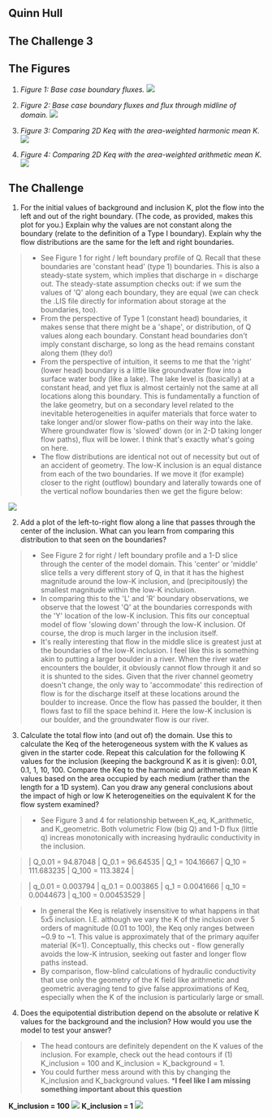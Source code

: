 ## Quinn Hull
## The Challenge 3

## The Figures
1. *Figure 1: Base case boundary fluxes.*
![](assets/Hull_HW03_Notes-c13d6873.png)

2. *Figure 2: Base case boundary fluxes and flux through midline of domain.*
![](assets/Hull_HW03_Notes-eb15597f.png)

3. *Figure 3: Comparing 2D Keq with the area-weighted harmonic mean K.*
![](assets/Hull_HW03_Notes-492a5826.png)

4. *Figure 4: Comparing 2D Keq with the area-weighted arithmetic mean K.*
![](assets/Hull_HW03_Notes-56d72394.png)

## The Challenge
1. For the initial values of background and inclusion K, plot the flow into the left and out of the right boundary. (The code, as provided, makes this plot for you.) Explain why the values are not constant along the boundary (relate to the definition of a Type I boundary). Explain why the flow distributions are the same for the left and right boundaries.
> * See Figure 1 for right / left boundary profile of Q. Recall that these boundaries are 'constant head' (type 1) boundaries. This is also a steady-state system, which implies that discharge in = discharge out. The steady-state assumption checks out: if we sum the values of 'Q' along each boundary, they are equal (we can check the .LIS file directly for information about storage at the boundaries, too).
> * From the perspective of Type 1 (constant head) boundaries, it makes sense that there might be a 'shape', or distribution, of Q values along each boundary. Constant head boundaries don't imply constant discharge, so long as the head remains constant along them (they do!)
> * From the perspective of intuition, it seems to me that the 'right' (lower head) boundary is a little like groundwater flow into a surface water body (like a lake). The lake level is (basically) at a constant head, and yet flux is almost certainly not the same at all locations along this boundary. This is fundamentally a function of the lake geometry, but on a secondary level related to the inevitable heterogeneities in aquifer materials that force water to take longer and/or slower flow-paths on their way into the lake. Where groundwater flow is 'slowed' down (or in 2-D taking longer flow paths), flux will be lower. I think that's exactly what's going on here.
> * The flow distributions are identical not out of necessity but out of an accident of geometry. The low-K inclusion is an equal distance from each of the two boundaries. If we move it (for example) closer to the right (outflow) boundary and laterally towards one of the vertical noflow boundaries then we get the figure below:

![](assets/Hull_HW03_Notes-dd18a06a.png)

2. Add a plot of the left-to-right flow along a line that passes through the center of the inclusion. What can you learn from comparing this distribution to that seen on the boundaries?
> * See Figure 2 for right / left boundary profile and a 1-D slice through the center of the model domain. This 'center' or 'middle' slice tells a very different story of Q, in that it has the highest magnitude around the low-K inclusion, and (precipitously) the smallest magnitude within the low-K inclusion.
> * In comparing this to the 'L' and 'R' boundary observations, we observe that the lowest 'Q' at the boundaries corresponds with the 'Y' location of the low-K inclusion. This fits our conceptual model of flow 'slowing down' through the low-K inclusion. Of course, the drop is much larger in the inclusion itself.
> * It's really interesting that flow in the middle slice is greatest just at the boundaries of the low-K inclusion. I feel like this is something akin to putting a larger boulder in a river. When the river water encounters the boulder, it obviously cannot flow through it and so it is shunted to the sides. Given that the river channel geometry doesn't change, the only way to 'accommodate' this redirection of flow is for the discharge itself at these locations around the boulder to increase. Once the flow has passed the boulder, it then flows fast to fill the space behind it. Here the low-K inclusion is our boulder, and the groundwater flow is our river.

3. Calculate the total flow into (and out of) the domain. Use this to calculate the Keq of the heterogeneous system with the K values as given in the starter code. Repeat this calculation for the following K values for the inclusion (keeping the background K as it is given): 0.01, 0.1, 1, 10, 100. Compare the Keq to the harmonic and arithmetic mean K values based on the area occupied by each medium (rather than the length for a 1D system). Can you draw any general conclusions about the impact of high or low K heterogeneities on the equivalent K for the flow system examined?
> * See Figure 3 and 4 for relationship between K_eq, K_arithmetic, and K_geometric. Both volumetric Flow (big Q) and 1-D flux (little q) increas monotonically with increasing hydraulic conductivity in the inclusion.

  > | Q_0.01 = 94.87048 | Q_0.1 = 96.64535 | Q_1 = 104.16667 | Q_10 = 111.683235 | Q_100 = 113.3824 |

  > | q_0.01 = 0.003794 | q_0.1 = 0.003865 | q_1 = 0.0041666 | q_10 = 0.0044673  | q_100 = 0.00453529 |

  > * In general the Keq is relatively insensitive to what happens in that 5x5 inclusion. I.E. although we vary the K of the inclusion over 5 orders of magnitude (0.01 to 100), the Keq only ranges between ~0.9 to ~1. This value is approximately that of the primary aquifer material (K=1). Conceptually, this checks out - flow generally avoids the low-K intrusion, seeking out faster and longer flow paths instead.
  > * By comparison, flow-blind calculations of hydraulic conductivity that use only the geometry of the K field like arithmetic and geometric averaging tend to give false approximations of Keq, especially when the K of the inclusion is particularly large or small.  

4. Does the equipotential distribution depend on the absolute or relative K values for the background and the inclusion? How would you use the model to test your answer?
> * The head contours are definitely dependent on the K values of the inclusion. For example, check out the head contours if (1) K_inclusion = 100 and K_inclusion = K_background = 1.
> * You could further mess around with this by changing the K_inclusion and K_background values.
> ***I feel like I am missing something important about this question**

**K_inclusion = 100**
![](assets/Hull_HW03_Notes-eedff2b1.png)
**K_inclusion = 1**
![](assets/Hull_HW03_Notes-f9ebb280.png)
